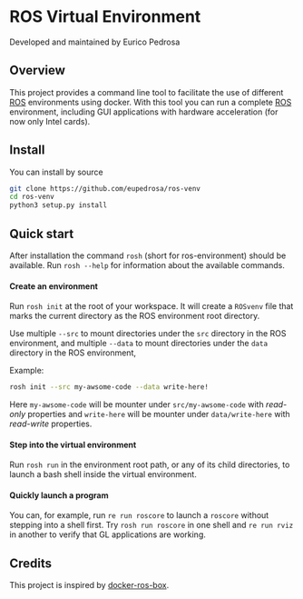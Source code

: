 ROS Virtual Environment
==================================

Developed and maintained by Eurico Pedrosa

## Overview

This project provides a command line tool to facilitate the use of different [ROS][1] environments using docker.
With this tool you can run a complete [ROS][1] environment, including GUI applications with hardware acceleration (for now only Intel cards).

## Install

You can install by source
```bash
git clone https://github.com/eupedrosa/ros-venv
cd ros-venv
python3 setup.py install
```

## Quick start

After installation the command `rosh` (short for ros-environment) should be available.
Run `rosh --help` for information about the available commands.

#### Create an environment
Run `rosh init` at the root of your workspace.
It will create a `ROSvenv` file that marks the current directory as the ROS environment root directory.

Use multiple `--src` to mount directories under the `src` directory in the ROS environment,
and multiple `--data` to mount directories under the `data` directory in the ROS environment,

Example:
```sh
rosh init --src my-awsome-code --data write-here!
```
Here `my-awsome-code` will be mounter under `src/my-awsome-code` with *read-only* properties and
`write-here` will be mounter under `data/write-here` with *read-write* properties.

#### Step into the virtual environment
Run `rosh run` in the environment root path, or any of its child directories, to launch a bash shell inside the virtual environment.

#### Quickly launch a program
You can, for example, run `re run roscore` to launch a `roscore` without stepping into a shell first.
Try `rosh run roscore` in one shell and `re run rviz` in another to verify that GL applications are working.


## Credits
This project is inspired by [docker-ros-box](https://github.com/pierrekilly/docker-ros-box).

[1]: http://wiki.ros.org

